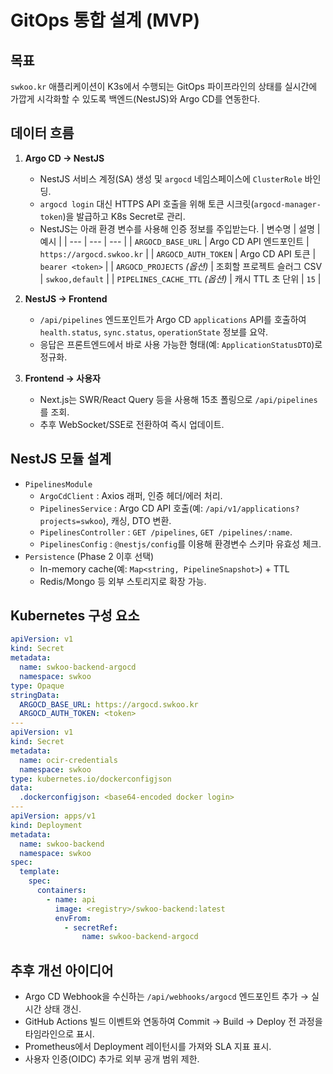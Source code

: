 # GitOps 통합 설계 (MVP)

## 목표
`swkoo.kr` 애플리케이션이 K3s에서 수행되는 GitOps 파이프라인의 상태를 실시간에 가깝게 시각화할 수 있도록 백엔드(NestJS)와 Argo CD를 연동한다.

## 데이터 흐름
1. **Argo CD → NestJS**  
   - NestJS 서비스 계정(SA) 생성 및 `argocd` 네임스페이스에 `ClusterRole` 바인딩.  
   - `argocd login` 대신 HTTPS API 호출을 위해 토큰 시크릿(`argocd-manager-token`)을 발급하고 K8s Secret로 관리.
   - NestJS는 아래 환경 변수를 사용해 인증 정보를 주입받는다.
     | 변수명 | 설명 | 예시 |
     | --- | --- | --- |
     | `ARGOCD_BASE_URL` | Argo CD API 엔드포인트 | `https://argocd.swkoo.kr` |
     | `ARGOCD_AUTH_TOKEN` | Argo CD API 토큰 | `bearer <token>` |
     | `ARGOCD_PROJECTS` *(옵션)* | 조회할 프로젝트 슬러그 CSV | `swkoo,default` |
     | `PIPELINES_CACHE_TTL` *(옵션)* | 캐시 TTL 초 단위 | `15` |

2. **NestJS → Frontend**  
   - `/api/pipelines` 엔드포인트가 Argo CD `applications` API를 호출하여 `health.status`, `sync.status`, `operationState` 정보를 요약.  
   - 응답은 프론트엔드에서 바로 사용 가능한 형태(예: `ApplicationStatusDTO`)로 정규화.

3. **Frontend → 사용자**  
   - Next.js는 SWR/React Query 등을 사용해 15초 폴링으로 `/api/pipelines`를 조회.  
   - 추후 WebSocket/SSE로 전환하여 즉시 업데이트.

## NestJS 모듈 설계
- `PipelinesModule`
  - `ArgoCdClient` : Axios 래퍼, 인증 헤더/에러 처리.
  - `PipelinesService` : Argo CD API 호출(예: `/api/v1/applications?projects=swkoo`), 캐싱, DTO 변환.
  - `PipelinesController` : `GET /pipelines`, `GET /pipelines/:name`.
  - `PipelinesConfig` : `@nestjs/config`를 이용해 환경변수 스키마 유효성 체크.
- `Persistence` (Phase 2 이후 선택)
  - In-memory cache(예: `Map<string, PipelineSnapshot>`) + TTL
  - Redis/Mongo 등 외부 스토리지로 확장 가능.

## Kubernetes 구성 요소
```yaml
apiVersion: v1
kind: Secret
metadata:
  name: swkoo-backend-argocd
  namespace: swkoo
type: Opaque
stringData:
  ARGOCD_BASE_URL: https://argocd.swkoo.kr
  ARGOCD_AUTH_TOKEN: <token>
---
apiVersion: v1
kind: Secret
metadata:
  name: ocir-credentials
  namespace: swkoo
type: kubernetes.io/dockerconfigjson
data:
  .dockerconfigjson: <base64-encoded docker login>
---
apiVersion: apps/v1
kind: Deployment
metadata:
  name: swkoo-backend
  namespace: swkoo
spec:
  template:
    spec:
      containers:
        - name: api
          image: <registry>/swkoo-backend:latest
          envFrom:
            - secretRef:
                name: swkoo-backend-argocd
```

## 추후 개선 아이디어
- Argo CD Webhook을 수신하는 `/api/webhooks/argocd` 엔드포인트 추가 → 실시간 상태 갱신.  
- GitHub Actions 빌드 이벤트와 연동하여 Commit → Build → Deploy 전 과정을 타임라인으로 표시.  
- Prometheus에서 Deployment 레이턴시를 가져와 SLA 지표 표시.  
- 사용자 인증(OIDC) 추가로 외부 공개 범위 제한.
